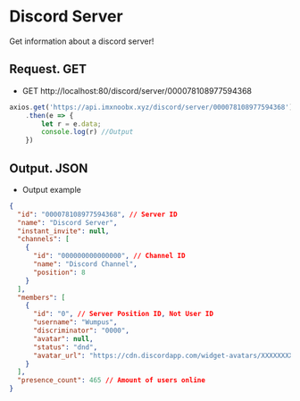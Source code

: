 # Discord Server

Get information about a discord server!

## Request. GET

* GET http://localhost:80/discord/server/000078108977594368

```js
axios.get('https://api.imxnoobx.xyz/discord/server/000078108977594368')
    .then(e => {
        let r = e.data;
        console.log(r) //Output
    })
```


## Output. JSON

* Output example

```json
{
  "id": "000078108977594368", // Server ID
  "name": "Discord Server",
  "instant_invite": null,
  "channels": [
    {
      "id": "000000000000000", // Channel ID
      "name": "Discord Channel",
      "position": 8
    }
  ],
  "members": [
    {
      "id": "0", // Server Position ID, Not User ID
      "username": "Wumpus",
      "discriminator": "0000",
      "avatar": null,
      "status": "dnd",
      "avatar_url": "https://cdn.discordapp.com/widget-avatars/XXXXXXXXXXX"
    }
  ],
  "presence_count": 465 // Amount of users online
}
```
